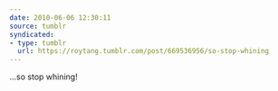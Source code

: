 ```yaml
---
date: 2010-06-06 12:30:11
source: tumblr
syndicated:
- type: tumblr
  url: https://roytang.tumblr.com/post/669536956/so-stop-whining
---
```


<p>&hellip;so stop whining!</p>
